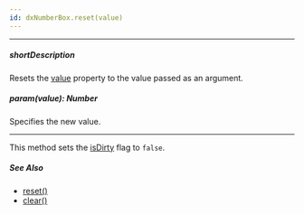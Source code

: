 ```yaml
---
id: dxNumberBox.reset(value)
---
```

---
##### shortDescription
Resets the [value](/api-reference/10%20UI%20Components/dxNumberBox/1%20Configuration/value.md '{basewidgetpath}/Configuration/#value') property to the value passed as an argument.

##### param(value): Number
Specifies the new value.

---
This method sets the [isDirty](/api-reference/10%20UI%20Components/Editor/1%20Configuration/isDirty.md '{basewidgetpath}/Configuration/#isDirty') flag to `false`.

##### See Also #####
- [reset()](/api-reference/10%20UI%20Components/Editor/3%20Methods/reset().md '{basewidgetpath}/Methods/#reset')
- [clear()](/api-reference/10%20UI%20Components/Editor/3%20Methods/clear().md '{basewidgetpath}/Methods/#clear')